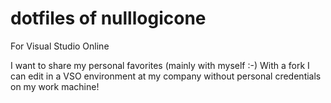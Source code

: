 # dotfiles of nulllogicone
For Visual Studio Online

I want to share my personal favorites (mainly with myself :-)
With a fork I can edit in a VSO environment at my company without personal credentials on my work machine!

